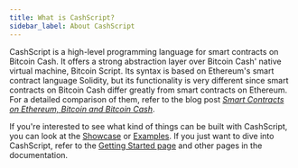 ```yaml
---
title: What is CashScript?
sidebar_label: About CashScript
---
```


CashScript is a high-level programming language for smart contracts on Bitcoin Cash. It offers a strong abstraction layer over Bitcoin Cash' native virtual machine, Bitcoin Script. Its syntax is based on Ethereum's smart contract language Solidity, but its functionality is very different since smart contracts on Bitcoin Cash differ greatly from smart contracts on Ethereum. For a detailed comparison of them, refer to the blog post [*Smart Contracts on Ethereum, Bitcoin and Bitcoin Cash*](https://kalis.me/smart-contracts-eth-btc-bch/).

If you're interested to see what kind of things can be built with CashScript, you can look at the [Showcase](/docs/showcase) or [Examples](/docs/language/examples). If you just want to dive into CashScript, refer to the [Getting Started page](/docs/basics/getting-started) and other pages in the documentation.
